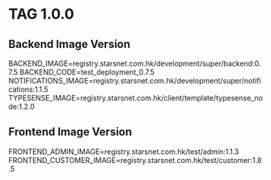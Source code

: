 # TAG 1.0.0

## Backend Image Version

BACKEND_IMAGE=registry.starsnet.com.hk/development/super/backend:0.7.5
BACKEND_CODE=test_deployment_0.7.5
NOTIFICATIONS_IMAGE=registry.starsnet.com.hk/development/super/notifications:1.1.5
TYPESENSE_IMAGE=registry.starsnet.com.hk/client/template/typesense_node:1.2.0

## Frontend Image Version

FRONTEND_ADMIN_IMAGE=registry.starsnet.com.hk/test/admin:1.1.3
FRONTEND_CUSTOMER_IMAGE=registry.starsnet.com.hk/test/customer:1.8.5
